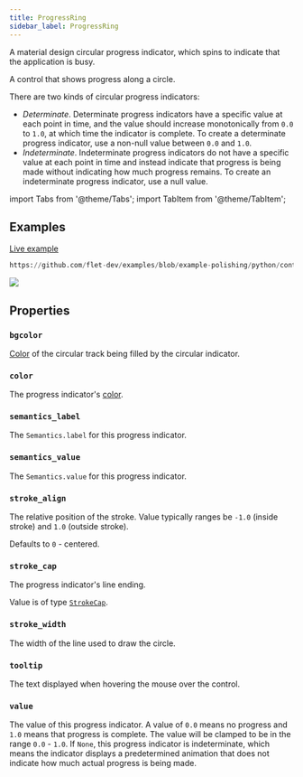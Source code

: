 ```yaml
---
title: ProgressRing
sidebar_label: ProgressRing
---
```


A material design circular progress indicator, which spins to indicate that the application is busy.

A control that shows progress along a circle.

There are two kinds of circular progress indicators:

* *Determinate*. Determinate progress indicators have a specific value at each point in time, and the value should increase monotonically from `0.0` to `1.0`, at which time the indicator is complete. To create a determinate progress indicator, use a non-null value between `0.0` and `1.0`.
* *Indeterminate*. Indeterminate progress indicators do not have a specific value at each point in time and instead indicate that progress is being made without indicating how much progress remains. To create an indeterminate progress indicator, use a null value.

import Tabs from '@theme/Tabs';
import TabItem from '@theme/TabItem';

## Examples

[Live example](https://flet-controls-gallery.fly.dev/displays/progressring)


```python reference
https://github.com/flet-dev/examples/blob/example-polishing/python/controls/information-displays/progress-ring/progress-ring.py
```


<img src="/img/docs/controls/progress-ring/progress-ring-example.gif" className="screenshot-30"/>

## Properties

### `bgcolor`

[Color](/docs/reference/colors) of the circular track being filled by the circular indicator.

### `color`

The progress indicator's [color](/docs/reference/colors).

### `semantics_label`

The `Semantics.label` for this progress indicator.

### `semantics_value`

The `Semantics.value` for this progress indicator.

### `stroke_align`

The relative position of the stroke. Value typically ranges be `-1.0` (inside stroke) and `1.0` (outside stroke).

Defaults to `0` - centered.

### `stroke_cap`

The progress indicator's line ending.

Value is of type [`StrokeCap`](/docs/reference/types/strokecap).

### `stroke_width`

The width of the line used to draw the circle.

### `tooltip`

The text displayed when hovering the mouse over the control.

### `value`

The value of this progress indicator. A value of `0.0` means no progress and `1.0` means that progress is complete. The
value will be clamped to be in the range `0.0` - `1.0`. If `None`, this progress indicator is indeterminate, which means
the indicator displays a predetermined animation that does not indicate how much actual progress is being made.
